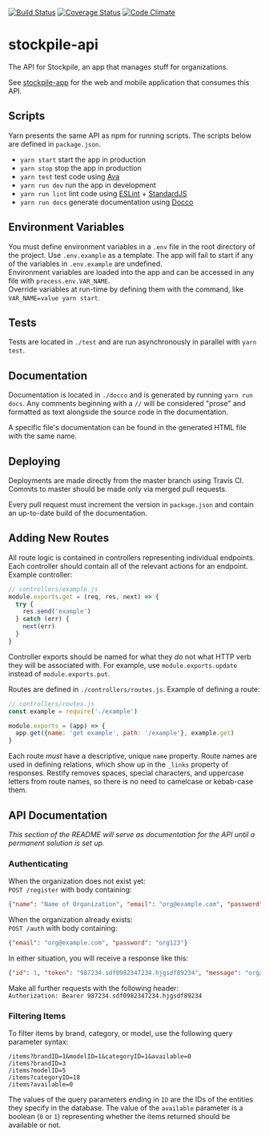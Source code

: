 [![Build Status](https://travis-ci.org/AdamVig/stockpile-api.svg?branch=master)](https://travis-ci.org/AdamVig/stockpile-api)
[![Coverage Status](https://coveralls.io/repos/github/AdamVig/stockpile-api/badge.svg)](https://coveralls.io/github/AdamVig/stockpile-api)
[![Code Climate](https://codeclimate.com/github/AdamVig/stockpile-api/badges/gpa.svg)](https://codeclimate.com/github/AdamVig/stockpile-api)

# stockpile-api
The API for Stockpile, an app that manages stuff for organizations.  

See [stockpile-app](https://github.com/emmanuelroussel/stockpile-app) for the web and mobile application that consumes this API.  

## Scripts
Yarn presents the same API as npm for running scripts. The scripts below are defined in `package.json`.  
 * `yarn start` start the app in production
 * `yarn stop` stop the app in production
 * `yarn test` test code using [Ava](https://github.com/avajs/ava)
 * `yarn run dev` run the app in development
 * `yarn run lint` lint code using [ESLint](http://eslint.org/) + [StandardJS](http://standardjs.com/)
 * `yarn run docs` generate documentation using [Docco](https://jashkenas.github.io/docco/)

## Environment Variables
You must define environment variables in a `.env` file in the root directory of the project. Use `.env.example` as a template. The app will fail to start if any of the variables in `.env.example` are undefined.  
Environment variables are loaded into the app and can be accessed in any file with `process.env.VAR_NAME`.  
Override variables at run-time by defining them with the command, like `VAR_NAME=value yarn start`.  

## Tests
Tests are located in `./test` and are run asynchronously in parallel with `yarn test`.  

## Documentation
Documentation is located in `./docco` and is generated by running `yarn run docs`. Any comments beginning with a `//` will be considered "prose" and formatted as text alongside the source code in the documentation.  

A specific file's documentation can be found in the generated HTML file with the same name.  

## Deploying
Deployments are made directly from the master branch using Travis CI. Commits to master should be made only via merged pull requests.  

Every pull request must increment the version in `package.json` and contain an up-to-date build of the documentation.  

## Adding New Routes
All route logic is contained in controllers representing individual endpoints. Each controller should contain all of the relevant actions for an endpoint. Example controller:  
```JavaScript
// controllers/example.js
module.exports.get = (req, res, next) => {
  try {
    res.send('example')
  } catch (err) {
    next(err)
  }
}
```

Controller exports should be named for what they *do* not what HTTP verb they will be associated with. For example, use `module.exports.update` instead of `module.exports.put`.  


Routes are defined in `./controllers/routes.js`. Example of defining a route:  
```JavaScript
// controllers/routes.js
const example = require('./example')

module.exports = (app) => {
  app.get({name: 'get example', path: '/example'}, example.get)
}
```

Each route *must* have a descriptive, unique `name` property. Route names are used in defining relations, which show up in the `_links` property of responses. Restify removes spaces, special characters, and uppercase letters from route names, so there is no need to camelcase or kebab-case them.  

## API Documentation
*This section of the README will serve as documentation for the API until a permanent solution is set up.*
### Authenticating
When the organization does not exist yet:  
`POST /register` with body containing:
```JSON
{"name": "Name of Organization", "email": "org@example.com", "password": "org123"}
```

When the organization already exists:  
`POST /auth` with body containing:
```JSON
{"email": "org@example.com", "password": "org123"}
```

In either situation, you will receive a response like this:  
```JSON
{"id": 1, "token": "987234.sdf0982347234.hjgsdf89234", "message": "organization credentials are valid"}
```

Make all further requests with the following header:  
`Authorization: Bearer 987234.sdf0982347234.hjgsdf89234`

### Filtering Items
To filter items by brand, category, or model, use the following query parameter syntax:  
```
/items?brandID=1&modelID=1&categoryID=1&available=0
/items?brandID=3
/items?modelID=5
/items?categoryID=18
/items?available=0
```

The values of the query parameters ending in `ID` are the IDs of the entities they specify in the database. The value of the `available` parameter is a boolean (`0` or `1`) representing whether the items returned should be available or not.  
